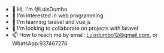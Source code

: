 - 👋 Hi, I'm @LuisDumbo
- 👀 I'm interested in web programming
- 🌱 I'm learning laravel and vue js
- 💞️ I'm looking to collaborate on projects with laravel
- 📫 How to reach me by email: Luisdumbo12@gmail.com, or WhatsApp:937467276

<!---
LuisDumbo/LuisDumbo is a ✨ special ✨ repository because its `README.md` (this file) appears on your GitHub profile.
You can click the Preview link to take a look at your changes.
--->
